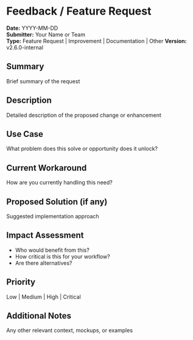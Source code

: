 # Feedback / Feature Request

**Date:** YYYY-MM-DD  
**Submitter:** Your Name or Team  
**Type:** Feature Request | Improvement | Documentation | Other
**Version:** v2.6.0-internal

## Summary
Brief summary of the request

## Description
Detailed description of the proposed change or enhancement

## Use Case
What problem does this solve or opportunity does it unlock?

## Current Workaround
How are you currently handling this need?

## Proposed Solution (if any)
Suggested implementation approach

## Impact Assessment
- Who would benefit from this?
- How critical is this for your workflow?
- Are there alternatives?

## Priority
Low | Medium | High | Critical

## Additional Notes
Any other relevant context, mockups, or examples